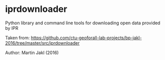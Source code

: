 # iprdownloader
Python library and command line tools for downloading open data provided by IPR

Taken from: https://github.com/ctu-geoforall-lab-projects/bp-jakl-2016/tree/master/src/iprdownloader

Author: Martin Jakl (2016)
